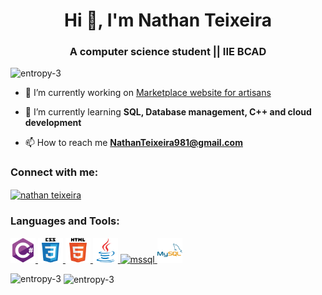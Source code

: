 <h1 align="center">Hi 👋, I'm Nathan Teixeira</h1>
<h3 align="center">A computer science student || IIE BCAD</h3>

<p align="left"> <img src="https://komarev.com/ghpvc/?username=entropy-3&label=Profile%20views&color=0e75b6&style=flat" alt="entropy-3" /> </p>

- 🔭 I’m currently working on [Marketplace website for artisans](https://github.com/Entropy-3/CLDV-POE-ST10249266)

- 🌱 I’m currently learning **SQL, Database management, C++ and cloud development**

- 📫 How to reach me **NathanTeixeira981@gmail.com**

<h3 align="left">Connect with me:</h3>
<p align="left">
<a href="https://linkedin.com/in/nathan teixeira" target="blank"><img align="center" src="https://raw.githubusercontent.com/rahuldkjain/github-profile-readme-generator/master/src/images/icons/Social/linked-in-alt.svg" alt="nathan teixeira" height="30" width="40" /></a>
</p>

<h3 align="left">Languages and Tools:</h3>
<p align="left"> <a href="https://www.w3schools.com/cs/" target="_blank" rel="noreferrer"> <img src="https://raw.githubusercontent.com/devicons/devicon/master/icons/csharp/csharp-original.svg" alt="csharp" width="40" height="40"/> </a> <a href="https://www.w3schools.com/css/" target="_blank" rel="noreferrer"> <img src="https://raw.githubusercontent.com/devicons/devicon/master/icons/css3/css3-original-wordmark.svg" alt="css3" width="40" height="40"/> </a> <a href="https://www.w3.org/html/" target="_blank" rel="noreferrer"> <img src="https://raw.githubusercontent.com/devicons/devicon/master/icons/html5/html5-original-wordmark.svg" alt="html5" width="40" height="40"/> </a> <a href="https://www.java.com" target="_blank" rel="noreferrer"> <img src="https://raw.githubusercontent.com/devicons/devicon/master/icons/java/java-original.svg" alt="java" width="40" height="40"/> </a> <a href="https://www.microsoft.com/en-us/sql-server" target="_blank" rel="noreferrer"> <img src="https://www.svgrepo.com/show/303229/microsoft-sql-server-logo.svg" alt="mssql" width="40" height="40"/> </a> <a href="https://www.mysql.com/" target="_blank" rel="noreferrer"> <img src="https://raw.githubusercontent.com/devicons/devicon/master/icons/mysql/mysql-original-wordmark.svg" alt="mysql" width="40" height="40"/> </a> </p>

<p><img align="left" src="https://github-readme-stats.vercel.app/api/top-langs?username=entropy-3&show_icons=true&locale=en&layout=compact" alt="entropy-3" /></p>

<p>&nbsp;<img align="center" src="https://github-readme-stats.vercel.app/api?username=entropy-3&show_icons=true&locale=en" alt="entropy-3" /></p>
